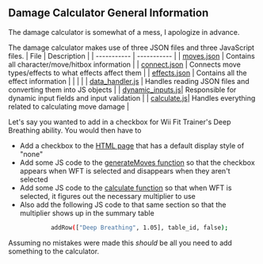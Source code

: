 ## Damage Calculator General Information

The damage calculator is somewhat of a mess, I apologize in advance.

The damage calculator makes use of three JSON files and three JavaScript files.
| File      | Description |
| ----------- | ----------- |
| [moves.json](https://github.com/MiDe-S/MiDe-S.github.io/blob/main/data/moves.json)      | Contains all character/move/hitbox information      |
| [connect.json](https://github.com/MiDe-S/MiDe-S.github.io/blob/main/data/connect.json)   | Connects move types/effects to what effects affect them  |
| [effects.json](https://github.com/MiDe-S/MiDe-S.github.io/blob/main/data/effects.json) | Contains all the effect information |
| | |
| [data_handler.js](https://github.com/MiDe-S/MiDe-S.github.io/blob/main/damage_calculator/js/data_handler.js) | Handles reading JSON files and converting them into JS objects |
| [dynamic_inputs.js](https://github.com/MiDe-S/MiDe-S.github.io/blob/main/damage_calculator/js/dynamic_inputs.js)| Responsible for dynamic input fields and input validation |
| [calculate.js](https://github.com/MiDe-S/MiDe-S.github.io/blob/main/damage_calculator/js/calculate.js)| Handles everything related to calculating move damage |

Let's say you wanted to add in a checkbox for Wii Fit Trainer's Deep Breathing ability. You would then have to
- Add a checkbox to the [HTML page](https://github.com/MiDe-S/MiDe-S.github.io/blob/main/damage_calculator/index.html) that has a default display style of "none"
- Add some JS code to the [generateMoves function](https://github.com/MiDe-S/MiDe-S.github.io/blob/main/damage_calculator/js/data_handler.js) so that the checkbox appears when WFT is selected and disappears when they aren't selected
- Add some JS code to the [calculate function](https://github.com/MiDe-S/MiDe-S.github.io/blob/main/damage_calculator/js/calculate.js) so that when WFT is selected, it figures out the necessary multiplier to use
- Also add the following JS code to that same section so that the multiplier shows up in the summary table
```sh
            addRow(["Deep Breathing", 1.05], table_id, false);
```
Assuming no mistakes were made this *should* be all you need to add something to the calculator.
